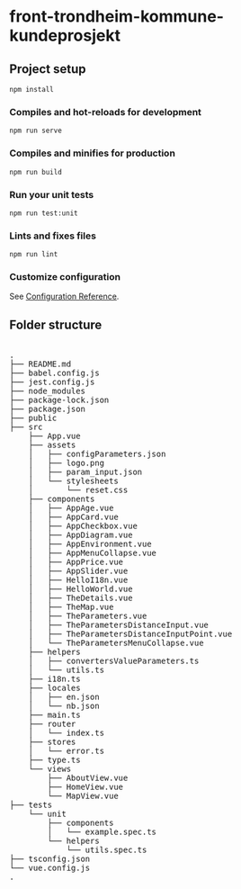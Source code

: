# front-trondheim-kommune-kundeprosjekt

## Project setup
```
npm install
```

### Compiles and hot-reloads for development
```
npm run serve
```

### Compiles and minifies for production
```
npm run build
```

### Run your unit tests
```
npm run test:unit
```

### Lints and fixes files
```
npm run lint
```

### Customize configuration
See [Configuration Reference](https://cli.vuejs.org/config/).

## Folder structure
<pre>

.
├── README.md
├── babel.config.js
├── jest.config.js
├── node_modules
├── package-lock.json
├── package.json
├── public
├── src
    ├── App.vue
    ├── assets
    │   ├── configParameters.json
    │   ├── logo.png
    │   ├── param_input.json
    │   └── stylesheets
    │       └── reset.css
    ├── components
    │   ├── AppAge.vue
    │   ├── AppCard.vue
    │   ├── AppCheckbox.vue
    │   ├── AppDiagram.vue
    │   ├── AppEnvironment.vue
    │   ├── AppMenuCollapse.vue
    │   ├── AppPrice.vue
    │   ├── AppSlider.vue
    │   ├── HelloI18n.vue
    │   ├── HelloWorld.vue
    │   ├── TheDetails.vue
    │   ├── TheMap.vue
    │   ├── TheParameters.vue
    │   ├── TheParametersDistanceInput.vue
    │   ├── TheParametersDistanceInputPoint.vue
    │   └── TheParametersMenuCollapse.vue
    ├── helpers
    │   ├── convertersValueParameters.ts
    │   └── utils.ts
    ├── i18n.ts
    ├── locales
    │   ├── en.json
    │   └── nb.json
    ├── main.ts
    ├── router
    │   └── index.ts
    ├── stores
    │   └── error.ts
    ├── type.ts
    └── views
        ├── AboutView.vue
        ├── HomeView.vue
        └── MapView.vue
├── tests
    └── unit
        ├── components
        │   └── example.spec.ts
        └── helpers
            └── utils.spec.ts
├── tsconfig.json
└── vue.config.js
.

</pre>
